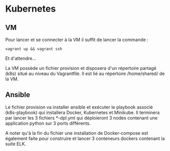 # Kubernetes

## VM

Pour lancer et se connecter à la VM il suffit de lancer la commande :

    vagrant up && vagrant ssh

Et d'attendre...

La VM possède un fichier provision et disposera d'un répertoire partagé (k8s) situé au niveau du Vagrantfile. Il est lié au répertoire /home/shared/ de la VM.

## Ansible

Le fichier provision va installer ansible et exécuter le playbook associé (k8s-playbook) qui installera Docker, Kubernetes et Minikube. Il terminera par lancer les 3 fichiers *-dpl.yml qui déploieront 3 nodes contenant une application python sur 3 ports différents.

A noter qu'à la fin du fichier une installation de Docker-compose est également faite pour construire et lancer 3 conteneurs dockers contenant la suite ELK.